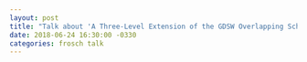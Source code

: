 ```yaml
---
layout: post
title: "Talk about 'A Three-Level Extension of the GDSW Overlapping Schwarz Preconditioner' at the DD25 conference, St. John's, Canada"
date: 2018-06-24 16:30:00 -0330
categories: frosch talk
---
```

